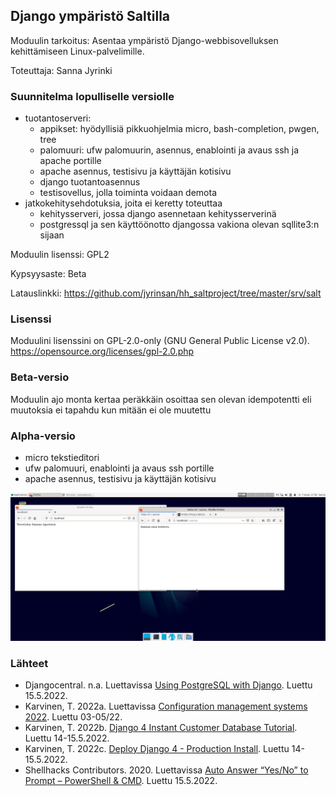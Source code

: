 ## Django ympäristö Saltilla
Moduulin tarkoitus: Asentaa ympäristö Django-webbisovelluksen kehittämiseen Linux-palvelimille. 

Toteuttaja: Sanna Jyrinki

### Suunnitelma lopulliselle versiolle
- tuotantoserveri:
  - appikset: hyödyllisiä pikkuohjelmia micro, bash-completion, pwgen, tree
  - palomuuri: ufw palomuurin, asennus, enablointi ja avaus ssh ja apache portille
  - apache asennus, testisivu ja käyttäjän kotisivu
  - django tuotantoasennus
  - testisovellus, jolla toiminta voidaan demota
- jatkokehitysehdotuksia, joita ei keretty toteuttaa
  - kehitysserveri, jossa django asennetaan kehitysserverinä
  - postgressql ja sen käyttöönotto djangossa vakiona olevan sqllite3:n sijaan

Moduulin lisenssi: GPL2

Kypsyysaste: Beta

Latauslinkki: https://github.com/jyrinsan/hh_saltproject/tree/master/srv/salt

### Lisenssi
Moduulini lisenssini on GPL-2.0-only (GNU General Public License v2.0).
https://opensource.org/licenses/gpl-2.0.php

### Beta-versio

Moduulin ajo monta kertaa peräkkäin osoittaa sen olevan idempotentti eli muutoksia ei tapahdu kun mitään ei ole muutettu

### Alpha-versio
- micro tekstieditori
- ufw palomuuri, enablointi ja avaus ssh portille
- apache asennus, testisivu ja käyttäjän kotisivu

![Image](images/alpha.PNG)

### Lähteet

- Djangocentral. n.a. Luettavissa [Using PostgreSQL with Django](https://djangocentral.com/using-postgresql-with-django/). Luettu 15.5.2022.
- Karvinen, T. 2022a. Luettavissa [Configuration management systems 2022](https://terokarvinen.com/2021/configuration-management-systems-2022-spring/#arviointi). Luettu 03-05/22.
- Karvinen, T. 2022b. [Django 4 Instant Customer Database Tutorial](https://terokarvinen.com/2022/django-instant-crm-tutorial/). Luettu 14-15.5.2022.
- Karvinen, T. 2022c. [Deploy Django 4 - Production Install](https://terokarvinen.com/2022/deploy-django/?fromSearch=django). Luettu 14-15.5.2022.
- Shellhacks Contributors. 2020. Luettavissa [Auto Answer “Yes/No” to Prompt – PowerShell & CMD](https://www.shellhacks.com/auto-answer-yes-no-prompt-powershell-cmd/). Luettu 15.5.2022.
